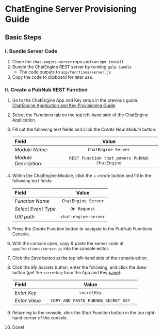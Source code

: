 # ChatEngine Server Provisioning Guide

## Basic Steps

### I. Bundle Server Code
1. Clone the ```chat-engine-server``` repo and run ```npm install```
2. Bundle the ChatEngine REST server by running ```gulp bundle```
	- The code outputs to ```app/functions/server.js```
3. Copy the code to clipboard for later use.

### II. Create a PubNub REST Function 

1. Go to the ChatEngine App and Key setup in the previous guide: [ChatEngine Application and Key Provisioning Guide]()
2. Select the _Functions_ tab on the top left-hand side of the ChatEngine Application.
3. Fill out the following text fields and click the _Create New Module_ button:

	| Field	| Value |
	|:------|:-----:|
	| _Module Name_: | ```ChatEngine Server``` |
	| _Module Description_: | ```REST Function that powers PubNub ChatEngine``` |

	
4. Within the ChatEngine Module, click the _+ create_ button and fill in the following text fields:

	| Field	| Value |
	|:------|:-----:|
	| _Function Name_ | ```ChatEngine Server```|
	| _Select Event Type_ | ```On Request``` |
	| _URI path_ | ```chat-engine-server``` |

5. Press the _Create_ Function button to navigate to the PubNub Functions Console.
6. With the console open, copy & paste the server code at ```app/functions/server.js``` into the console editor. 
7. Click the _Save_ button at the top left-hand side of the console editor.
8. Click the _My Secrets_ button, enter the following, and click the _Save_ button (get the ```secretKey``` from the App and Key [page](admin.pubnub.com)):

	| Field	| Value |
	|:------|:-----:|
	| _Enter Key_ | ```secretKey```|
	| _Enter Value_ | ```__COPY_AND_PASTE_PUBNUB_SECRET_KEY__``` |
	
9. Returning to the console, click the _Start_ Function button in the top right-hand corner of the console.
10. Done! 
